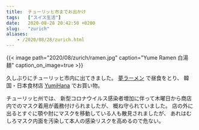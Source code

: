 ```yaml
---
title:  チューリッヒ市までお出かけ
tags:	["スイス生活"]
date:	2020-08-28 20:42:50 +0200
slug:   "zurich"
aliases:
    - /2020/08/28/zurich.html
---
```


{{< image
    path="2020/08/zurich/ramen.jpg"
    caption="Yume Ramen 白湯麺"
    caption_on_image=true >}}
    
久しぶりにチューリッヒ市内に出てきました。
[夢ラーメン](https://www.yume-ramen.ch/) で昼食をとり、
韓国・日本食材店 [YumiHana](https://www.yumihana.ch/) でお買い物。

チューリッヒ州では、
新型コロナウイルス感染者増加に伴って木曜日から商店内でのマスク着用が義務付けられましたが、
概ね守られていました。
店の外に出るとすぐに顎や肘にマスクを移動している人も散見されましたが、
あれはむしろマスク内面を汚染して本人の感染リスクを高めるので危ない。

